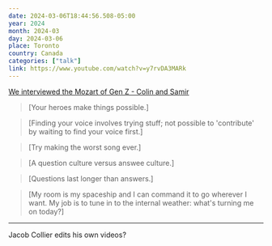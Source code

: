 ```yaml
---
date: 2024-03-06T18:44:56.508-05:00
year: 2024
month: 2024-03
day: 2024-03-06
place: Toronto
country: Canada
categories: ["talk"]
link: https://www.youtube.com/watch?v=y7rvDA3MARk
---
```

[We interviewed the Mozart of Gen Z - Colin and Samir](https://www.youtube.com/watch?v=y7rvDA3MARk)

> [Your heroes make things possible.]

> [Finding your voice involves trying stuff; not possible to 'contribute' by waiting to find your voice first.]

> [Try making the worst song ever.]

> [A question culture versus answee culture.]

> [Questions last longer than answers.]

> [My room is my spaceship and I can command it to go wherever I want. My job is to tune in to the internal weather: what's turning me on today?]

---

Jacob Collier edits his own videos?
